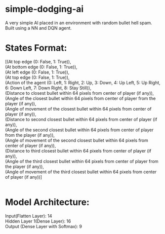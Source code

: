 # simple-dodging-ai
 A very simple AI placed in an environment with random bullet hell spam. Built using a NN and DQN agent.

# States Format:
 [(At top edge (0: False, 1: True)), <br/>
(At bottom edge (0: False, 1: True)), <br/>
(At left edge (0: False, 1: True)), <br/>
(At top edge (0: False, 1: True)), <br/>
(Action of the agent (0: Left, 1: Right, 2: Up, 3: Down, 4: Up Left, 5: Up Right, 6: Down Left, 7: Down Right, 8: Stay Still)), <br/>
(Distance to closest bullet within 64 pixels from center of player (if any)), <br/>
(Angle of the closest bullet within 64 pixels from center of player from the player (if any)), <br/>
(Angle of movement of the closest bullet within 64 pixels from center of player (if any)), <br/>
(Distance to second closest bullet within 64 pixels from center of player (if any)), <br/>
(Angle of the second closest bullet within 64 pixels from center of player from the player (if any)), <br/>
(Angle of movement of the second closest bullet within 64 pixels from center of player (if any)), <br/>
(Distance to third closest bullet within 64 pixels from center of player (if any)), <br/>
(Angle of the third closest bullet within 64 pixels from center of player from the player (if any)), <br/>
(Angle of movement of the third closest bullet within 64 pixels from center of player (if any))]
<br/><br/>
# Model Architecture:
Input(Flatten Layer): 14 <br/>
Hidden Layer 1(Dense Layer): 16 <br/>
Output (Dense Layer with Softmax): 9 <br/>
